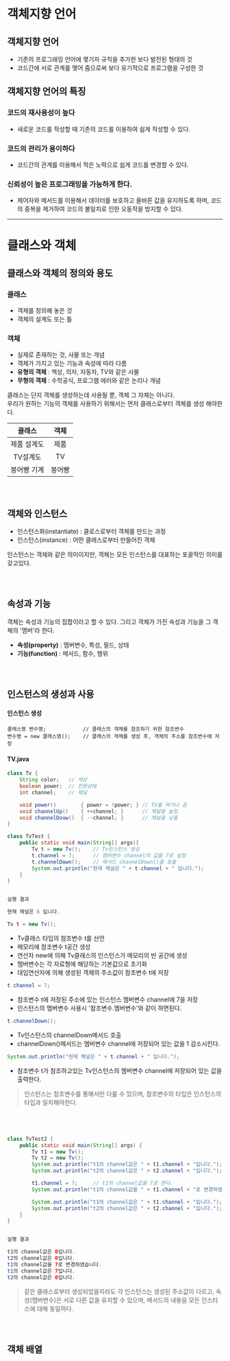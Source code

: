 객체지향 언어
============
객체지향 언어
------
- 기존의 프로그래밍 언어에 몇기자 규칙을 추가한 보다 발전된 형태의 것
- 코드간에 서로 관계를 맺어 줌으로써 보다 유기적으로 프로그램을 구성한 것

객체지향 언어의 특징
------
### 코드의 재사용성이 높다
- 새로운 코드를 작성할 때 기존의 코드를 이용하여 쉽게 작성할 수 있다.
### 코드의 관리가 용이하다
- 코드간의 관계를 이용해서 적은 노력으로 쉽게 코드를 변경할 수 있다.
### 신뢰성이 높은 프로그래밍을 가능하게 한다.
- 제어자와 메서드를 이용해서 데이터를 보호하고 올바른 값을 유지하도록 하며, 코드의 중복을 제거하여 코드의 불일치로 인한 오동작을 방지할 수 있다.

***
클래스와 객체
===
클래스와 객체의 정의와 용도
---
### 클래스
- 객체를 정의해 놓은 것
- 객체의 설계도 또는 틀

### 객체
- 실제로 존재하는 것, 사물 또는 개념
- 객체가 가지고 있는 기능과 속성에 따라 다름
- **유형의 객체** : 책상, 의자, 자동차, TV와 같은 사물
- **무형의 객체** : 수학공식, 프로그램 에러와 같은 논리나 개념

클래스는 단지 객체를 생성하는데 사용될 뿐, 객체 그 자체는 아니다.  
우리가 원하는 기능의 객체를 사용하기 위해서는 먼저 클래스로부터 객체를 생성 해야한다.

|클래스|객체|
|:---:|:--:|
|제품 설계도|제품|
|TV설계도|TV|
|붕어빵 기계|붕어빵|

###### <br>
객체와 인스턴스
---
- 인스턴스화(instantiate) : 클로스로부터 객체를 만드는 과정
- 인스턴스(instance) : 어떤 클래스로부터 만들어진 객체

인스턴스는 객체와 같은 의미이지만, 객체는 모든 인스턴스를 대표하는 포괄적인 의미를 갖고있다.

###### <br>
속성과 기능
---
객체는 속성과 기능의 집합이라고 할 수 있다. 그리고 객체가 가진 속성과 기능을 그 객체의 '멤버'라 한다.
- **속성(property)** : 멤버변수, 특성, 필드, 상태
- **기능(function)** : 메서드, 함수, 행위

###### <br>
인스턴스의 생성과 사용
---
#### 인스턴스 생성
```
클래스명 변수명;            // 클래스의 객체를 참조하기 위한 참조변수
변수명 = new 클래스명();    // 클래스의 객체를 생성 후, 객체의 주소를 참조변수에 저장
```
#### TV.java
```java
class Tv {
    String color;   // 색상
    boolean power;  // 전원상태
    int channel;    // 채널

    void power()        { power = !power; } // TV를 켜거나 끔
    void channelUp()    { ++channel; }      // 채널을 높임
    void channelDouw()  { --channel; }      // 채널을 낮춤
}
```
```java
class TvTest {
    public static void main(String[] args){
        Tv t = new Tv();    // Tv인스턴스 생성
        t.channel = 7;      // 멤버변수 channel의 값을 7로 설정
        t.channelDown();    // 메서드 channelDown()을 호출
        System.out.println("현재 채널은 " + t.channel + " 입니다.");
    }
}


실행 결과

현재 채널은 6 입니다.
```

```java
Tv t = new Tv();
```
- Tv클래스 타입의 참조변수 t를 선언
- 메모리에 참조변수 t공간 생성
- 연산자 new에 의해 Tv클래스의 인스턴스가 메모리의 빈 공간에 생성
- 멤버변수는 각 자료형에 해당하는 기본값으로 초기화 
- 대입연산자에 의해 생성된 객체의 주소값이 참조변수 t에 저장

```java
t.channel = 7;
```
- 참조변수 t에 저장된 주소에 있는 인스턴스 멤버변수 channel에 7을 저장
- 인스턴스의 멤버변수 사용시 '참조변수.멤버변수'와 같이 하면된다.

```java
t.channelDown();
```
- Tv인스턴스의 channelDown메서드 호출
- channelDown()메서드는 멤버변수 channel에 저장되어 있는 값을 1 감소시킨다.

```java
System.out.println("현재 채널은 " + t.channel + " 입니다.");
```
- 참조변수 t가 참조하고있는 Tv인스턴스의 멤버변수 channel에 저장되어 있는 값을 출력한다.

>인스턴스는 참조변수를 통해서만 다룰 수 있으며, 참조변수의 타입은 인스턴스의 타입과 일치해야한다.
###### <br>
```java
class TvTest2 {
    public static void main(String[] args) {
        Tv t1 = new Tv();
        Tv t2 = new Tv();
        System.out.println("t1의 channel값은 " + t1.channel + "입니다.");
        System.out.println("t2의 channel값은 " + t2.channel + "입니다.");

        t1.channel = 7;     // t1의 channel값을 7로 한다.
        System.out.println("t1의 channel값을 " + t1.channel + "로 변경하였습니다.");

        System.out.println("t1의 channel값은 " + t1.channel + "입니다.");
        System.out.println("t2의 channel값은 " + t2.channel + "입니다.");
    }
}


실행 결과

t1의 channel값은 0입니다.
t2의 channel값은 0입니다.
t1의 channel값을 7로 변경하였습니다.
t1의 channel값은 7입니다.
t2의 channel값은 0입니다.
```
>같은 클래스로부터 생성되었을지라도 각 인스턴스는 생성된 주소값이 다르고, 속성(멤버변수)은 서로 다른 값을 유지할 수 있으며, 메서드의 내용음 모든 인스터스에 대해 동일하다.

###### <br>
객체 배열
---
